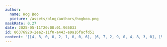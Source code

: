 ```yaml
---
author:
  name: Hog Boo
  picture: /assets/blog/authors/hogboo.png
maskRate: 0.27
date: 2025-05-11T20:00:01.965033
id: 86376920-2ea2-11f0-a443-e9a16facfd51
content: '[[4, 8, 0, 0, 2, 1, 0, 0, 6], [6, 7, 2, 9, 0, 4, 8, 3, 0], [5, 0, 9, 8, 6, 3, 4, 0, 7], [3, 6, 8, 4, 1, 7, 2, 9, 5], [2, 0, 0, 0, 0, 9, 0, 0, 3], [9, 4, 1, 5, 3, 2, 6, 7, 8], [7, 0, 0, 1, 4, 8, 0, 0, 9], [8, 9, 0, 3, 0, 6, 5, 1, 2], [1, 3, 0, 2, 9, 5, 7, 8, 4]]'
---
```

